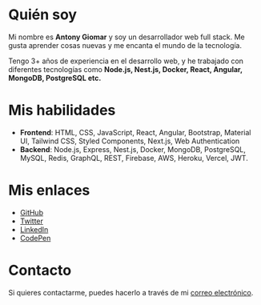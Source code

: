 
# Quién soy
Mi nombre es **Antony Giomar** y soy un desarrollador web full stack. Me gusta  aprender cosas nuevas y me encanta el mundo de la tecnología.

Tengo 3+ años de experiencia en el desarrollo web, y he trabajado con diferentes tecnologías como **Node.js, Nest.js, Docker, React, Angular, MongoDB, PostgreSQL etc.**

# Mis habilidades
- **Frontend**: HTML, CSS, JavaScript, React, Angular, Bootstrap, Material UI, Tailwind CSS, Styled Components, Next.js, Web Authentication
- **Backend**: Node.js, Express, Nest.js, Docker, MongoDB, PostgreSQL, MySQL, Redis, GraphQL, REST, Firebase, AWS, Heroku, Vercel, JWT.

# Mis enlaces
- [GitHub](github.com/antonygiomarx)
- [Twitter](twitter.com/antonygiomarx)
- [LinkedIn](linkedin.com/in/antonygiomarx)
- [CodePen](codepen.io/antonygiomarx)

# Contacto
Si quieres contactarme, puedes hacerlo a través de mi [correo electrónico](antonygiomarx@gmail.com).


